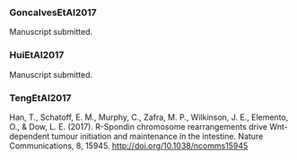 ### GoncalvesEtAl2017
Manuscript submitted.

### HuiEtAl2017
Manuscript submitted.

### TengEtAl2017

Han, T., Schatoff, E. M., Murphy, C., Zafra, M. P., Wilkinson, J. E., Elemento, O., & Dow, L. E. (2017). R-Spondin chromosome rearrangements drive Wnt-dependent tumour initiation and maintenance in the intestine. Nature Communications, 8, 15945. http://doi.org/10.1038/ncomms15945